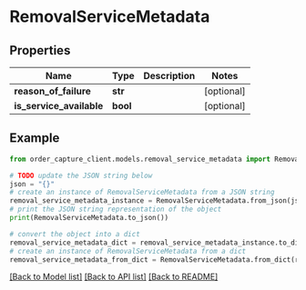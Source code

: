 # RemovalServiceMetadata


## Properties

Name | Type | Description | Notes
------------ | ------------- | ------------- | -------------
**reason_of_failure** | **str** |  | [optional] 
**is_service_available** | **bool** |  | [optional] 

## Example

```python
from order_capture_client.models.removal_service_metadata import RemovalServiceMetadata

# TODO update the JSON string below
json = "{}"
# create an instance of RemovalServiceMetadata from a JSON string
removal_service_metadata_instance = RemovalServiceMetadata.from_json(json)
# print the JSON string representation of the object
print(RemovalServiceMetadata.to_json())

# convert the object into a dict
removal_service_metadata_dict = removal_service_metadata_instance.to_dict()
# create an instance of RemovalServiceMetadata from a dict
removal_service_metadata_from_dict = RemovalServiceMetadata.from_dict(removal_service_metadata_dict)
```
[[Back to Model list]](../README.md#documentation-for-models) [[Back to API list]](../README.md#documentation-for-api-endpoints) [[Back to README]](../README.md)


